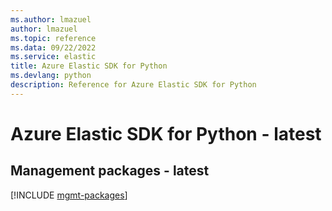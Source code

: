 ```yaml
---
ms.author: lmazuel
author: lmazuel
ms.topic: reference
ms.data: 09/22/2022
ms.service: elastic
title: Azure Elastic SDK for Python
ms.devlang: python
description: Reference for Azure Elastic SDK for Python
---
```

# Azure Elastic SDK for Python - latest

## Management packages - latest
[!INCLUDE [mgmt-packages](elastic-mgmt-index.md)]